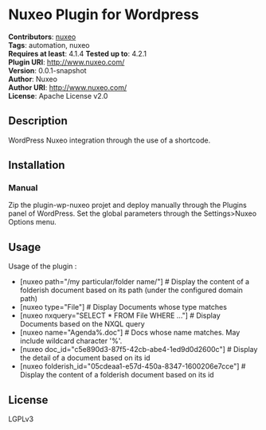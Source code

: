 # Nuxeo Plugin for Wordpress

**Contributors**:       [nuxeo](http://www.nuxeo.com/)  
**Tags**:               automation, nuxeo  
**Requires at least**:  4.1.4
**Tested up to**:       4.2.1  
**Plugin URI**:         http://www.nuxeo.com/  
**Version**:            0.0.1-snapshot  
**Author**:             Nuxeo  
**Author URI**:         http://www.nuxeo.com/  
**License**:            Apache License v2.0  

## Description

WordPress Nuxeo integration through the use of a shortcode.

## Installation

### Manual

Zip the plugin-wp-nuxeo projet and deploy manually through the Plugins panel of WordPress. Set the global parameters through the Settings>Nuxeo Options menu.

## Usage

Usage of the plugin :
 * [nuxeo path="/my particular/folder name/"] 												# Display the content of a folderish document based on its path (under the configured domain path)
 * [nuxeo type="File"]   																							# Display Documents whose type matches
 * [nuxeo nxquery="SELECT * FROM File WHERE ..."]                				# Display Documents based on the NXQL query
 * [nuxeo name="Agenda%.doc"]                   													# Docs whose name matches. May include wildcard character '%'.
 * [nuxeo doc_id="c5e890d3-87f5-42cb-abe4-1ed9d0d2600c"]				# Display the detail of a document based on its id
 * [nuxeo folderish_id="05cdeaa1-e57d-450a-8347-1600206e7cce"]		# Display the content of a folderish document based on its id

## License

LGPLv3
